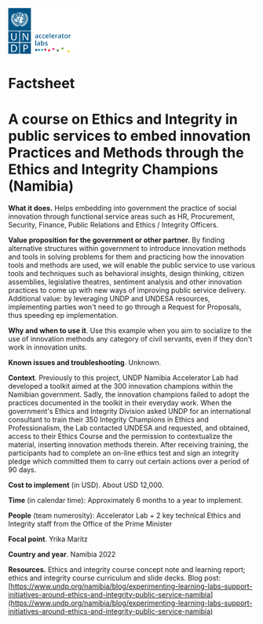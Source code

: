 <img src="../../public/imgs/UNDP_accelerator_labs_logo_vertical_color_RGB.png"  width="150" alt="undp_accelerator_labs_logo">

# Factsheet

# A course on Ethics and Integrity in public services to embed innovation Practices and Methods through the Ethics and Integrity Champions (Namibia)

**What it does.** Helps embedding into government the practice of social innovation through functional service areas such as HR, Procurement, Security, Finance, Public Relations and Ethics / Integrity Officers.

**Value proposition for the government or other partner.** By finding alternative structures within government to introduce innovation methods and tools in solving problems for them and practicing how the innovation tools and methods are used, we will enable the public service to use various tools and techniques such as behavioral insights, design thinking, citizen assemblies, legislative theatres, sentiment analysis and other innovation practices to come up with new ways of improving public service delivery. Additional value: by leveraging UNDP and UNDESA resources, implementing parties won't need to go through a Request for Proposals, thus speeding ep implementation.

**Why and when to use it**. Use this example when you aim to socialize to the use of innovation methods any category of civil servants, even if they don't work in innovation units.

**Known issues and troubleshooting**. Unknown.

**Context**. Previously to this project, UNDP Namibia Accelerator Lab had developed a toolkit aimed at the 300 innovation champions within the Namibian government. Sadly, the innovation champions failed to adopt the practices documented in the toolkit in their everyday work. When the government's Ethics and Integrity Division asked UNDP for an international consultant to train their 350 Integrity Champions in Ethics and Professionalism, the Lab contacted UNDESA and requested, and obtained, access to their Ethics Course and the permission to contextualize the material, inserting innovation methods therein. After receiving training, the participants had to complete an on-line ethics test and sign an integrity pledge which committed them to carry out certain actions over a period of 90 days.

**Cost to implement** (in USD). About USD 12,000.

**Time** (in calendar time): Approximately 6 months to a year to implement.

**People** (team numerosity): Accelerator Lab + 2 key technical Ethics and Integrity staff from the Office of the Prime Minister

**Focal point**. Yrika Maritz

**Country and year**. Namibia 2022

**Resources.** Ethics and integrity course concept note and learning report; ethics and integrity course curriculum and slide decks. Blog post: [https://www.undp.org/namibia/blog/experimenting-learning-labs-support-initiatives-around-ethics-and-integrity-public-service-namibia](https://www.undp.org/namibia/blog/experimenting-learning-labs-support-initiatives-around-ethics-and-integrity-public-service-namibia)
